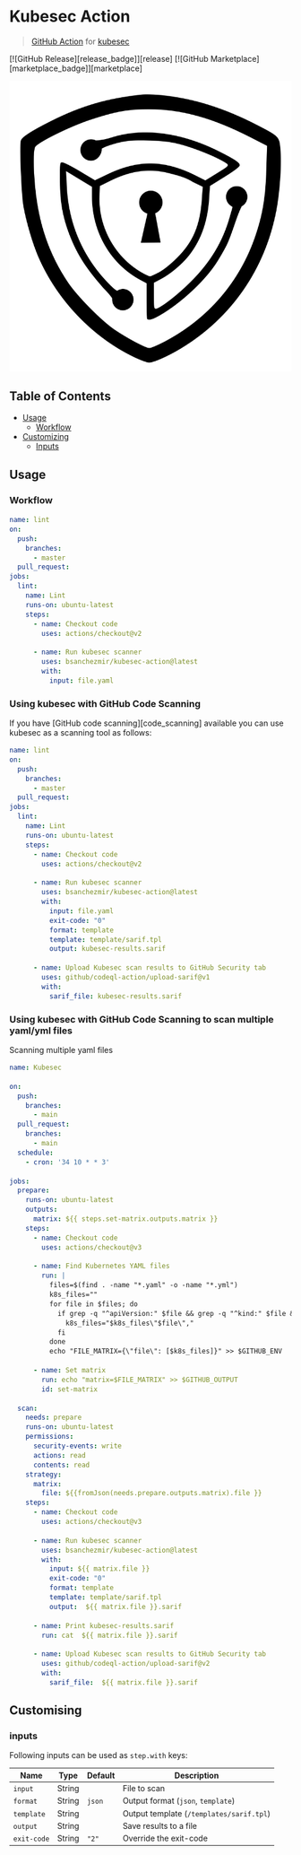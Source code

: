 # Kubesec Action

> [GitHub Action](https://github.com/features/actions) for [kubesec](https://github.com/controlplaneio/kubesec)

[![GitHub Release][release_badge]][release]
[![GitHub Marketplace][marketplace_badge]][marketplace]

![kubesec_logo](images/kubesec_logo.svg)

## Table of Contents

- [Usage](#usage)
  - [Workflow](#workflow)
- [Customizing](#customizing)
  - [Inputs](#inputs)

## Usage

### Workflow

```yaml
name: lint
on:
  push:
    branches:
      - master
  pull_request:
jobs:
  lint:
    name: Lint
    runs-on: ubuntu-latest
    steps:
      - name: Checkout code
        uses: actions/checkout@v2

      - name: Run kubesec scanner
        uses: bsanchezmir/kubesec-action@latest
        with:
          input: file.yaml
```

### Using kubesec with GitHub Code Scanning

If you have [GitHub code scanning][code_scanning] available you can use kubesec as a scanning tool as follows:

```yaml
name: lint
on:
  push:
    branches:
      - master
  pull_request:
jobs:
  lint:
    name: Lint
    runs-on: ubuntu-latest
    steps:
      - name: Checkout code
        uses: actions/checkout@v2

      - name: Run kubesec scanner
        uses: bsanchezmir/kubesec-action@latest
        with:
          input: file.yaml
          exit-code: "0"
          format: template
          template: template/sarif.tpl
          output: kubesec-results.sarif

      - name: Upload Kubesec scan results to GitHub Security tab
        uses: github/codeql-action/upload-sarif@v1
        with:
          sarif_file: kubesec-results.sarif
```

### Using kubesec with GitHub Code Scanning to scan multiple yaml/yml files

Scanning multiple yaml files

```yaml
name: Kubesec

on:
  push:
    branches:
      - main
  pull_request:
    branches:
      - main
  schedule:
    - cron: '34 10 * * 3'

jobs:
  prepare:
    runs-on: ubuntu-latest
    outputs:
      matrix: ${{ steps.set-matrix.outputs.matrix }}
    steps:
      - name: Checkout code
        uses: actions/checkout@v3

      - name: Find Kubernetes YAML files
        run: |
          files=$(find . -name "*.yaml" -o -name "*.yml")
          k8s_files=""
          for file in $files; do
            if grep -q "^apiVersion:" $file && grep -q "^kind:" $file && grep -q "^metadata:" $file && grep -q "^spec:" $file; then
              k8s_files="$k8s_files\"$file\","
            fi
          done
          echo "FILE_MATRIX={\"file\": [$k8s_files]}" >> $GITHUB_ENV 

      - name: Set matrix
        run: echo "matrix=$FILE_MATRIX" >> $GITHUB_OUTPUT
        id: set-matrix

  scan:
    needs: prepare
    runs-on: ubuntu-latest
    permissions:
      security-events: write
      actions: read
      contents: read
    strategy:
      matrix:
        file: ${{fromJson(needs.prepare.outputs.matrix).file }}
    steps:
      - name: Checkout code
        uses: actions/checkout@v3

      - name: Run kubesec scanner
        uses: bsanchezmir/kubesec-action@latest
        with:
          input: ${{ matrix.file }}
          exit-code: "0"
          format: template
          template: template/sarif.tpl
          output:  ${{ matrix.file }}.sarif

      - name: Print kubesec-results.sarif
        run: cat  ${{ matrix.file }}.sarif
          
      - name: Upload Kubesec scan results to GitHub Security tab
        uses: github/codeql-action/upload-sarif@v2
        with:
          sarif_file:  ${{ matrix.file }}.sarif

```

## Customising

### inputs

Following inputs can be used as `step.with` keys:

| Name        | Type   | Default | Description                              |
| ----------- | ------ | ------- | ---------------------------------------- |
| `input`     | String |         | File to scan                             |
| `format`    | String | `json`  | Output format (`json`, `template`)       |
| `template`  | String |         | Output template (`/templates/sarif.tpl`) |
| `output`    | String |         | Save results to a file                   |
| `exit-code` | String | `"2"`   | Override the exit-code                   |

